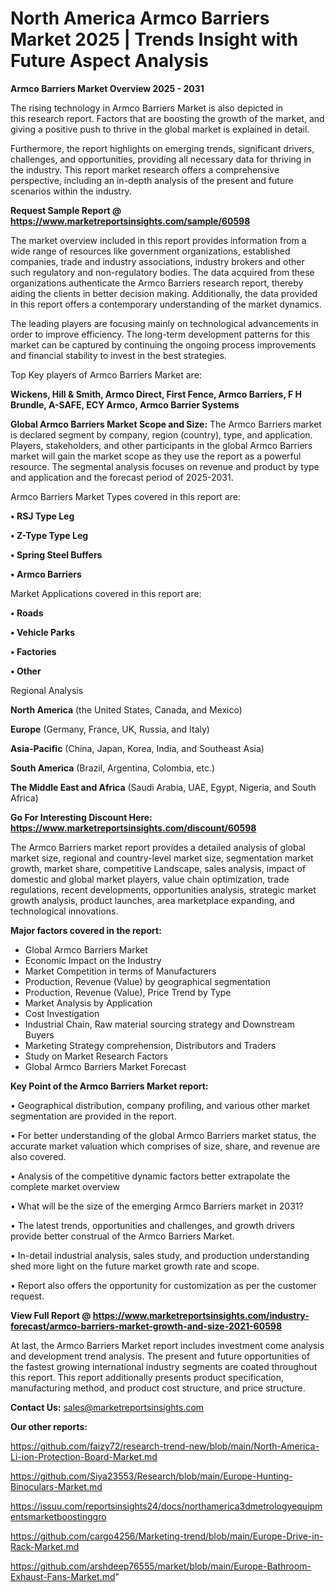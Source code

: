 # North America Armco Barriers Market 2025 | Trends Insight with Future Aspect Analysis

<Strong> Armco Barriers Market Overview 2025 - 2031</strong>

The rising technology in Armco Barriers Market is also depicted in this research report. Factors that are boosting the growth of the market, and giving a positive push to thrive in the global market is explained in detail.

Furthermore, the report highlights on emerging trends, significant drivers, challenges, and opportunities, providing all necessary data for thriving in the industry. This report market research offers a comprehensive perspective, including an in-depth analysis of the present and future scenarios within the industry.

<strong>Request Sample Report @ <a href=https://www.marketreportsinsights.com/sample/60598>https://www.marketreportsinsights.com/sample/60598</a></strong>

The market overview included in this report provides information from a wide range of resources like government organizations, established companies, trade and industry associations, industry brokers and other such regulatory and non-regulatory bodies. The data acquired from these organizations authenticate the Armco Barriers research report, thereby aiding the clients in better decision making. Additionally, the data provided in this report offers a contemporary understanding of the market dynamics.

The leading players are focusing mainly on technological advancements in order to improve efficiency. The long-term development patterns for this market can be captured by continuing the ongoing process improvements and financial stability to invest in the best strategies.

Top Key players of Armco Barriers Market are:

<strong>Wickens, Hill & Smith, Armco Direct, First Fence, Armco Barriers, F H Brundle, A-SAFE, ECY Armco, Armco Barrier Systems</strong>

<strong><b>Global Armco Barriers Market Scope and Size:</b></strong>
The Armco Barriers market is declared segment by company, region (country), type, and application. Players, stakeholders, and other participants in the global Armco Barriers market will gain the market scope as they use the report as a powerful resource. The segmental analysis focuses on revenue and product by type and application and the forecast period of 2025-2031.

Armco Barriers Market Types covered in this report are:

<strong>• RSJ Type Leg

• Z-Type Type Leg

• Spring Steel Buffers

• Armco Barriers</strong>

Market Applications covered in this report are:

<strong>• Roads

• Vehicle Parks

• Factories

• Other</strong> 

Regional Analysis

<strong>North America</strong> (the United States, Canada, and Mexico)

<strong>Europe</strong> (Germany, France, UK, Russia, and Italy)

<strong>Asia-Pacific</strong> (China, Japan, Korea, India, and Southeast Asia)

<strong>South America</strong> (Brazil, Argentina, Colombia, etc.)

<strong>The Middle East and Africa</strong> (Saudi Arabia, UAE, Egypt, Nigeria, and South Africa)

<strong>Go For Interesting Discount Here: <a href=https://www.marketreportsinsights.com/discount/60598>https://www.marketreportsinsights.com/discount/60598</a></strong>

The Armco Barriers market report provides a detailed analysis of global market size, regional and country-level market size, segmentation market growth, market share, competitive Landscape, sales analysis, impact of domestic and global market players, value chain optimization, trade regulations, recent developments, opportunities analysis, strategic market growth analysis, product launches, area marketplace expanding, and technological innovations.

<strong><b>Major factors covered in the report:</b></strong>
<ul>
  <li>Global Armco Barriers Market </li>
  <li>Economic Impact on the Industry</li>
  <li>Market Competition in terms of Manufacturers</li>
  <li>Production, Revenue (Value) by geographical segmentation</li>
  <li>Production, Revenue (Value), Price Trend by Type</li>
  <li>Market Analysis by Application</li>
  <li>Cost Investigation</li>
  <li>Industrial Chain, Raw material sourcing strategy and Downstream Buyers</li>
  <li>Marketing Strategy comprehension, Distributors and Traders</li>
  <li>Study on Market Research Factors</li>
  <li>Global Armco Barriers Market Forecast</li>
</ul>

<strong><b>Key Point of the Armco Barriers Market report:</b></strong>

• Geographical distribution, company profiling, and various other market segmentation are provided in the report.

• For better understanding of the global Armco Barriers market status, the accurate market valuation which comprises of size, share, and revenue are also covered.

• Analysis of the competitive dynamic factors better extrapolate the complete market overview

• What will be the size of the emerging Armco Barriers market in 2031?

• The latest trends, opportunities and challenges, and growth drivers provide better construal of the Armco Barriers Market.

• In-detail industrial analysis, sales study, and production understanding shed more light on the future market growth rate and scope.

• Report also offers the opportunity for customization as per the customer request.

<strong><b>View Full Report @ <a href=https://www.marketreportsinsights.com/industry-forecast/armco-barriers-market-growth-and-size-2021-60598>https://www.marketreportsinsights.com/industry-forecast/armco-barriers-market-growth-and-size-2021-60598</a></b></strong>


At last, the Armco Barriers Market report includes investment come analysis and development trend analysis. The present and future opportunities of the fastest growing international industry segments are coated throughout this report. This report additionally presents product specification, manufacturing method, and product cost structure, and price structure.

<strong>Contact Us:</strong>
sales@marketreportsinsights.com

<strong>Our other reports:</strong>

<a href=https://github.com/faizy72/research-trend-new/blob/main/North-America-Li-ion-Protection-Board-Market.md>https://github.com/faizy72/research-trend-new/blob/main/North-America-Li-ion-Protection-Board-Market.md</a>

<a href=https://github.com/Siya23553/Research/blob/main/Europe-Hunting-Binoculars-Market.md>https://github.com/Siya23553/Research/blob/main/Europe-Hunting-Binoculars-Market.md</a>

<a href=https://issuu.com/reportsinsights24/docs/northamerica3dmetrologyequipmentsmarketboostinggro>https://issuu.com/reportsinsights24/docs/northamerica3dmetrologyequipmentsmarketboostinggro</a>

<a href=https://github.com/cargo4256/Marketing-trend/blob/main/Europe-Drive-in-Rack-Market.md>https://github.com/cargo4256/Marketing-trend/blob/main/Europe-Drive-in-Rack-Market.md</a>

<a href=https://github.com/arshdeep76555/market/blob/main/Europe-Bathroom-Exhaust-Fans-Market.md>https://github.com/arshdeep76555/market/blob/main/Europe-Bathroom-Exhaust-Fans-Market.md</a>"
